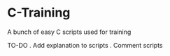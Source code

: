 # C-Training
A bunch of easy C scripts used for training

TO-DO
. Add explanation to scripts
. Comment scripts
